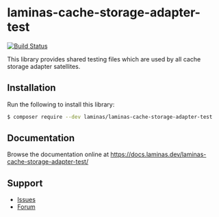 # laminas-cache-storage-adapter-test

[![Build Status](https://github.com/laminas/laminas/laminas-cache-storage-adapter-test/workflows/Continuous%20Integration/badge.svg)](https://github.com/laminas/laminas/laminas-cache-storage-adapter-test/actions?query=workflow%3A"Continuous+Integration")

This library provides shared testing files which are used by all cache storage adapter satellites. 

## Installation

Run the following to install this library:

```bash
$ composer require --dev laminas/laminas-cache-storage-adapter-test
```

## Documentation

Browse the documentation online at https://docs.laminas.dev/laminas-cache-storage-adapter-test/

## Support

* [Issues](https://github.com/laminas/laminas-cache-storage-adapter-test/issues/)
* [Forum](https://discourse.laminas.dev/)
